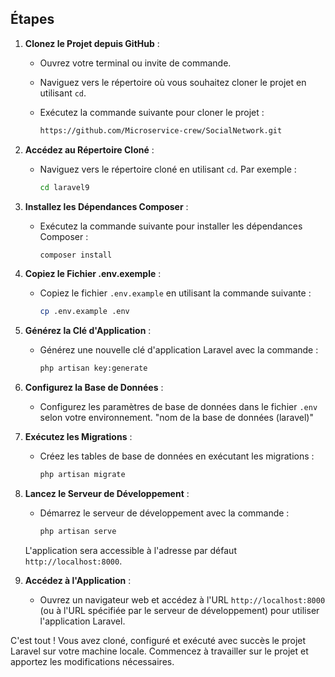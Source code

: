

## Étapes

1. **Clonez le Projet depuis GitHub** :
   - Ouvrez votre terminal ou invite de commande.
   - Naviguez vers le répertoire où vous souhaitez cloner le projet en utilisant `cd`.
   - Exécutez la commande suivante pour cloner le projet :

     ```bash
     https://github.com/Microservice-crew/SocialNetwork.git
     ```

2. **Accédez au Répertoire Cloné** :
   - Naviguez vers le répertoire cloné en utilisant `cd`. Par exemple :

     ```bash
     cd laravel9
     ```

3. **Installez les Dépendances Composer** :
   - Exécutez la commande suivante pour installer les dépendances Composer :

     ```bash
     composer install
     ```

4. **Copiez le Fichier .env.exemple** :
   - Copiez le fichier `.env.example` en utilisant la commande suivante :

     ```bash
     cp .env.example .env
     ```

5. **Générez la Clé d'Application** :
   - Générez une nouvelle clé d'application Laravel avec la commande :

     ```bash
     php artisan key:generate
     ```

6. **Configurez la Base de Données** :
   - Configurez les paramètres de base de données dans le fichier `.env` selon votre environnement. "nom de la base de données (laravel)"

7. **Exécutez les Migrations** :
   - Créez les tables de base de données en exécutant les migrations :

     ```bash
     php artisan migrate
     ```

8. **Lancez le Serveur de Développement** :
   - Démarrez le serveur de développement avec la commande :

     ```bash
     php artisan serve
     ```

   L'application sera accessible à l'adresse par défaut `http://localhost:8000`.

9. **Accédez à l'Application** :
   - Ouvrez un navigateur web et accédez à l'URL `http://localhost:8000` (ou à l'URL spécifiée par le serveur de développement) pour utiliser l'application Laravel.

C'est tout ! Vous avez cloné, configuré et exécuté avec succès le projet Laravel sur votre machine locale. Commencez à travailler sur le projet et apportez les modifications nécessaires.
